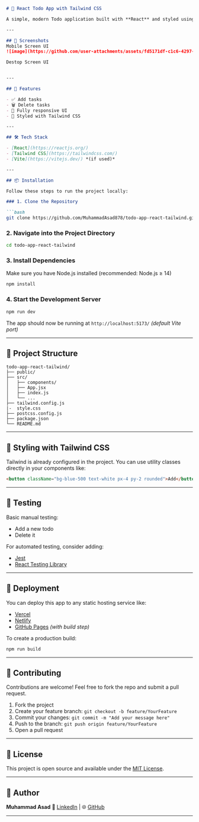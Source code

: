 
````markdown
# 📝 React Todo App with Tailwind CSS

A simple, modern Todo application built with **React** and styled using **Tailwind CSS**. This app allows you to add, complete, and delete tasks with a sleek and responsive UI.

---

## 📸 Screenshots
Mobile Screen UI
![image](https://github.com/user-attachments/assets/fd5171df-c1c6-4297-b404-6c3960de41d9)

Destop Screen UI


---

## 🔧 Features

- ✅ Add tasks
- 🗑️ Delete tasks
- 📱 Fully responsive UI 
- 🌈 Styled with Tailwind CSS

---

## 🛠️ Tech Stack

- [React](https://reactjs.org/)
- [Tailwind CSS](https://tailwindcss.com/)
- [Vite](https://vitejs.dev/) *(if used)*

---

## 📦 Installation

Follow these steps to run the project locally:

### 1. Clone the Repository

```bash
git clone https://github.com/MuhammadAsad878/todo-app-react-tailwind.git
````

### 2. Navigate into the Project Directory

```bash
cd todo-app-react-tailwind
```

### 3. Install Dependencies

Make sure you have Node.js installed (recommended: Node.js ≥ 14)

```bash
npm install
```

### 4. Start the Development Server

```bash
npm run dev
```

The app should now be running at `http://localhost:5173/` *(default Vite port)*

---

## 📁 Project Structure

```
todo-app-react-tailwind/
├── public/
├── src/
│   ├── components/
│   ├── App.jsx
│   ├── index.js
│   └── ...
├── tailwind.config.js
|-  style.css
├── postcss.config.js
├── package.json
└── README.md
```

---

## 🎨 Styling with Tailwind CSS

Tailwind is already configured in the project. You can use utility classes directly in your components like:

```html
<button className="bg-blue-500 text-white px-4 py-2 rounded">Add</button>
```

---

## 🧪 Testing

Basic manual testing:

* Add a new todo
* Delete it

For automated testing, consider adding:

* [Jest](https://jestjs.io/)
* [React Testing Library](https://testing-library.com/docs/react-testing-library/intro/)

---

## 📌 Deployment

You can deploy this app to any static hosting service like:

* [Vercel](https://vercel.com/)
* [Netlify](https://www.netlify.com/)
* [GitHub Pages](https://pages.github.com/) *(with build step)*

To create a production build:

```bash
npm run build
```

---

## 🤝 Contributing

Contributions are welcome! Feel free to fork the repo and submit a pull request.

1. Fork the project
2. Create your feature branch: `git checkout -b feature/YourFeature`
3. Commit your changes: `git commit -m "Add your message here"`
4. Push to the branch: `git push origin feature/YourFeature`
5. Open a pull request

---

## 📄 License

This project is open source and available under the [MIT License](LICENSE).

---

## 👤 Author

**Muhammad Asad**
📧 [LinkedIn](https://www.linkedin.com/in/m-muhammad-asad) | 🌐 [GitHub](https://github.com/MuhammadAsad878)

---

```

```

